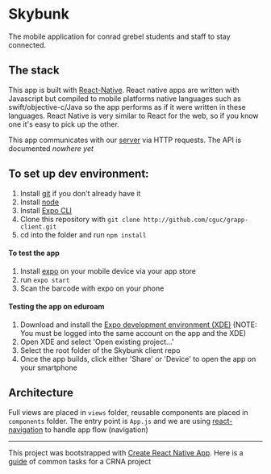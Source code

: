 # Skybunk

The mobile application for conrad grebel students and staff to stay connected.

## The stack
This app is built with [React-Native](https://facebook.github.io/react-native/). React native apps are written with Javascript but compiled to mobile platforms native languages such as swift/objective-c/Java so the app performs as if it were written in these languages. React Native is very similar to React for the web, so if you know one it's easy to pick up the other.

This app communicates with our [server](https://github.com/cguc/grapp-server) via HTTP requests. The API is documented _nowhere yet_

## To set up dev environment:
1. Install [git](https://git-scm.com/book/en/v2/Getting-Started-Installing-Git) if you don't already have it
2. Install [node](https://nodejs.org/en/)
3. Install [Expo CLI](https://expo.io/tools#cli)
3. Clone this repository with `git clone http://github.com/cguc/grapp-client.git`
4. cd into the folder and run `npm install`

#### To test the app
1. Install [expo](https://expo.io/) on your mobile device via your app store
2. run `expo start`
3. Scan the barcode with expo on your phone

#### Testing the app on eduroam
1. Download and install the [Expo development environment (XDE)](https://github.com/expo/xde) (NOTE: You must be logged into the same account on the app and the XDE)
2. Open XDE and select 'Open existing project...'
3. Select the root folder of the Skybunk client repo
4. Once the app builds, click either 'Share' or 'Device' to open the app on your smartphone

## Architecture
Full views are placed in `views` folder, reusable components are placed in `components` folder. The entry point is `App.js` and we are using [react-navigation](https://reactnavigation.org/) to handle app flow (navigation)
___

This project was bootstrapped with [Create React Native App](https://github.com/react-community/create-react-native-app). Here is a [guide](https://github.com/react-community/create-react-native-app/blob/master/react-native-scripts/template/README.md) of common tasks for a CRNA project
